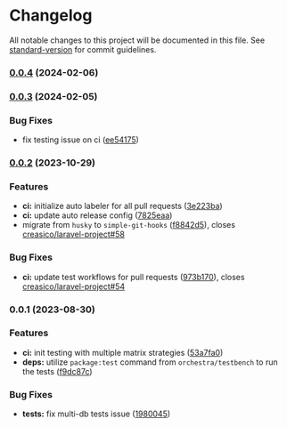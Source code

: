 # Changelog

All notable changes to this project will be documented in this file. See [standard-version](https://github.com/conventional-changelog/standard-version) for commit guidelines.

### [0.0.4](https://github.com/creasico/laravel-package/compare/v0.0.3...v0.0.4) (2024-02-06)

### [0.0.3](https://github.com/creasico/laravel-package/compare/v0.0.2...v0.0.3) (2024-02-05)


### Bug Fixes

* fix testing issue on ci ([ee54175](https://github.com/creasico/laravel-package/commit/ee541758e31922c36aa7a130e747122c9ea65ce3))

### [0.0.2](https://github.com/creasico/laravel-package/compare/v0.0.1...v0.0.2) (2023-10-29)


### Features

* **ci:** initialize auto labeler for all pull requests ([3e223ba](https://github.com/creasico/laravel-package/commit/3e223bab12c677076fcb595f40083dd825fc1193))
* **ci:** update auto release config ([7825eaa](https://github.com/creasico/laravel-package/commit/7825eaa264d2dedf23ad5fa8c0d51afc489c2194))
* migrate from `husky` to `simple-git-hooks` ([f8842d5](https://github.com/creasico/laravel-package/commit/f8842d5c8c9ab56e9acf6ef94edbed3d34a4cf2f)), closes [creasico/laravel-project#58](https://github.com/creasico/laravel-project/issues/58)


### Bug Fixes

* **ci:** update test workflows for pull requests ([973b170](https://github.com/creasico/laravel-package/commit/973b1703494f68389bcdd18e4687257ea41f7275)), closes [creasico/laravel-project#54](https://github.com/creasico/laravel-project/issues/54)

### 0.0.1 (2023-08-30)


### Features

* **ci:** init testing with multiple matrix strategies ([53a7fa0](https://github.com/creasico/laravel-package/commit/53a7fa0c510d0d8238c381a890722638f206c953))
* **deps:** utilize `package:test` command from `orchestra/testbench` to run the tests ([f9dc87c](https://github.com/creasico/laravel-package/commit/f9dc87c3ab5b7ad148053de73a2fc0bfbfb6d0f3))


### Bug Fixes

* **tests:** fix multi-db tests issue ([1980045](https://github.com/creasico/laravel-package/commit/19800454cd41bf256b9f26e0fb5fa8153226b19c))
